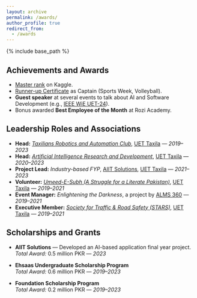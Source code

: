 ```yaml
---
layout: archive
permalink: /awards/
author_profile: true
redirect_from:
  - /awards
---
```


{% include base_path %}

## Achievements and Awards

- [Master rank](https://www.kaggle.com/muhammadfaizan65) on Kaggle.
- [Runner-up Certificate](https://drive.google.com/file/d/16C0nUqVjeAWJ2AZPXiZdZCFbgqcTTKpZ/view?usp=sharing) as Captain (Sports Week, Volleyball).
- **Guest speaker** at several events to talk about AI and Software Development (e.g., [IEEE WiE UET-24](https://www.linkedin.com/company/ieee-wie-ag-uet-taxila/?originalSubdomain=pk)). 
- Bonus awarded **Best Employee of the Month** at Rozi Academy.   

## Leadership Roles and Associations

- **Head:** *[Taxilians Robotics and Automation Club](https://trac.com.pk/)*, [UET Taxila](https://www.uettaxila.edu.pk) — *2019–2023*  
- **Head:** *[Artificial Intelligence Research and Development](https://www.linkedin.com/in/artificial-intelligence-research-and-development-society-uet-taxila-7401b2224/?originalSubdomain=pk)*, [UET Taxila](https://www.uettaxila.edu.pk) — *2020–2023*  
- **Project Lead:** *Industry-based FYP*, [AIIT Solutions](https://aiitsolutions.com/), [UET Taxila](https://www.uettaxila.edu.pk) — *2021–2023*  
- **Volunteer:** *[Umeed-E-Subh (A Struggle for a Literate Pakistan)](https://www.linkedin.com/company/umeed-e-subh-uet-taxila/?originalSubdomain=pk)*, [UET Taxila](https://www.uettaxila.edu.pk) — *2019–2021*  
- **Event Manager:** *Enlightening the Darkness*, a project by [ALMS 360](https://alms360.org/) — *2019–2021*
- **Executive Member:** *[Society for Traffic & Road Safety (STARS)](https://www.linkedin.com/company/society-for-traffic-road-safety-stars-uet-taxila/posts/?feedView=all)*, [UET Taxila](https://www.uettaxila.edu.pk) — *2019–2021* 

## Scholarships and Grants

- **AIIT Solutions** — Developed an AI-based application final year project.  
  *Total Award:* 0.5 million PKR — *2023*

- **Ehsaas Undergraduate Scholarship Program**  
  *Total Award:* 0.6 million PKR — *2019–2023*

- **Foundation Scholarship Program**  
  *Total Award:* 0.2 million PKR — *2019–2023*
